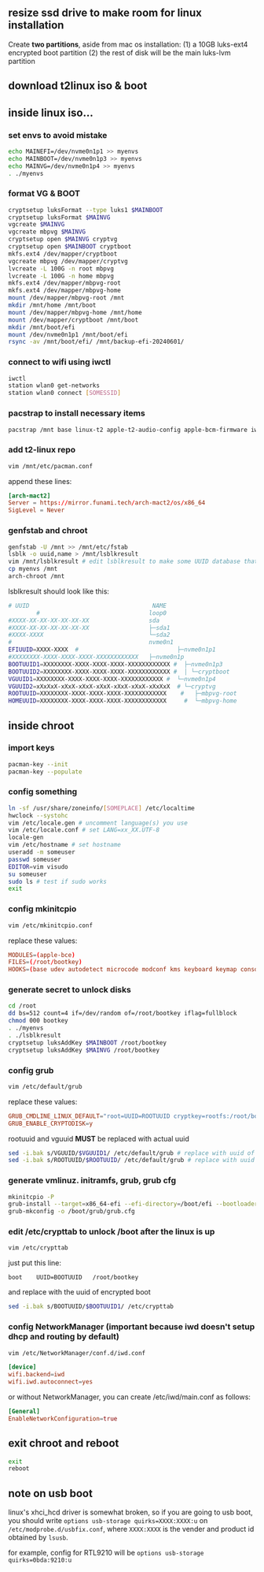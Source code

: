 ## resize ssd drive to make room for linux installation

Create **two partitions**, aside from mac os installation: (1) a 10GB luks-ext4 encrypted boot partition (2) the rest of disk will be the main luks-lvm partition

## download t2linux iso & boot

## inside linux iso...

### set envs to avoid mistake

```bash
echo MAINEFI=/dev/nvme0n1p1 >> myenvs
echo MAINBOOT=/dev/nvme0n1p3 >> myenvs
echo MAINVG=/dev/nvme0n1p4 >> myenvs
. ./myenvs
```

### format VG & BOOT

```bash
cryptsetup luksFormat --type luks1 $MAINBOOT
cryptsetup luksFormat $MAINVG
vgcreate $MAINVG
vgcreate mbpvg $MAINVG
cryptsetup open $MAINVG cryptvg
cryptsetup open $MAINBOOT cryptboot
mkfs.ext4 /dev/mapper/cryptboot
vgcreate mbpvg /dev/mapper/cryptvg
lvcreate -L 100G -n root mbpvg
lvcreate -L 100G -n home mbpvg
mkfs.ext4 /dev/mapper/mbpvg-root 
mkfs.ext4 /dev/mapper/mbpvg-home
mount /dev/mapper/mbpvg-root /mnt
mkdir /mnt/home /mnt/boot
mount /dev/mapper/mbpvg-home /mnt/home
mount /dev/mapper/cryptboot /mnt/boot
mkdir /mnt/boot/efi
mount /dev/nvme0n1p1 /mnt/boot/efi
rsync -av /mnt/boot/efi/ /mnt/backup-efi-20240601/
```

### connect to wifi using iwctl
```bash
iwctl
station wlan0 get-networks
station wlan0 connect [SOMESSID]
```

### pacstrap to install necessary items
```bash
pacstrap /mnt base linux-t2 apple-t2-audio-config apple-bcm-firmware iwd grub efibootmgr tiny-dfr t2fanrd linux-firmware iwd networkmanager vim archlinux-keyring sudo less ripgrep lvm2 bluez blueman usbutils
```

### add t2-linux repo
```bash
vim /mnt/etc/pacman.conf
```

append these lines:
```toml
[arch-mact2]
Server = https://mirror.funami.tech/arch-mact2/os/x86_64
SigLevel = Never
```

### genfstab and chroot
```bash
genfstab -U /mnt >> /mnt/etc/fstab
lsblk -o uuid,name > /mnt/lsblkresult
vim /mnt/lsblkresult # edit lsblkresult to make some UUID database that can be parsed by bash
cp myenvs /mnt
arch-chroot /mnt
```

lsblkresult should look like this:
```bash
# UUID                                   NAME
        #                               loop0
#XXXX-XX-XX-XX-XX-XX-XX                 sda
#XXXX-XX-XX-XX-XX-XX-XX                 ├─sda1
#XXXX-XXXX                              └─sda2
#                                       nvme0n1
EFIUUID=XXXX-XXXX  #                            ├─nvme0n1p1
#XXXXXXXX-XXXX-XXXX-XXXX-XXXXXXXXXXXX   ├─nvme0n1p
BOOTUUID1=XXXXXXXX-XXXX-XXXX-XXXX-XXXXXXXXXXXX #  ├─nvme0n1p3
BOOTUUID2=XXXXXXXX-XXXX-XXXX-XXXX-XXXXXXXXXXXX #  │ └─cryptboot
VGUUID1=XXXXXXXX-XXXX-XXXX-XXXX-XXXXXXXXXXXX #  └─nvme0n1p4
VGUUID2=xXxXxX-xXxX-xXxX-xXxX-xXxX-xXxX-xXxXxX  # └─cryptvg
ROOTUUID=XXXXXXXX-XXXX-XXXX-XXXX-XXXXXXXXXXXX    #   ├─mbpvg-root
HOMEUUID=XXXXXXXX-XXXX-XXXX-XXXX-XXXXXXXXXXXX     #  └─mbpvg-home
```

## inside chroot

### import keys
```bash
pacman-key --init
pacman-key --populate
```

### config something
```bash
ln -sf /usr/share/zoneinfo/[SOMEPLACE] /etc/localtime
hwclock --systohc
vim /etc/locale.gen # uncomment language(s) you use
vim /etc/locale.conf # set LANG=xx_XX.UTF-8
locale-gen
vim /etc/hostname # set hostname
useradd -m someuser
passwd someuser
EDITOR=vim visudo
su someuser
sudo ls # test if sudo works
exit
```

### config mkinitcpio
```bash
vim /etc/mkinitcpio.conf
```

replace these values:
```toml
MODULES=(apple-bce)
FILES=(/root/bootkey)
HOOKS=(base udev autodetect microcode modconf kms keyboard keymap consolefont block encrypt lvm2 filesystems fsck)
```

### generate secret to unlock disks
```bash
cd /root
dd bs=512 count=4 if=/dev/random of=/root/bootkey iflag=fullblock
chmod 000 bootkey
. ./myenvs
. ./lsblkresult
cryptsetup luksAddKey $MAINBOOT /root/bootkey 
cryptsetup luksAddKey $MAINVG /root/bootkey
```

### config grub
```bash
vim /etc/default/grub
```

replace these values:
```toml
GRUB_CMDLINE_LINUX_DEFAULT="root=UUID=ROOTUUID cryptkey=rootfs:/root/bootkey cryptdevice=UUID=VGUUID:cryptvg loglevel=3 quiet intel_iommu=on iommu=pt pcie_ports=compat"
GRUB_ENABLE_CRYPTODISK=y
```

rootuuid and vguuid **MUST** be replaced with actual uuid

```bash
sed -i.bak s/VGUUID/$VGUUID1/ /etc/default/grub # replace with uuid of encrypted boot
sed -i.bak s/ROOTUUID/$ROOTUUID/ /etc/default/grub # replace with uuid of the root volume inside the vg
```

### generate vmlinuz. initramfs, grub, grub cfg
```bash
mkinitcpio -P
grub-install --target=x86_64-efi --efi-directory=/boot/efi --bootloader-id=GRUB --removable
grub-mkconfig -o /boot/grub/grub.cfg
```

### edit /etc/crypttab to unlock /boot after the linux is up
```bash
vim /etc/crypttab
```

just put this line:
```
boot	UUID=BOOTUUID	/root/bootkey
```

and replace with the uuid of encrypted boot
```bash
sed -i.bak s/BOOTUUID/$BOOTUUID1/ /etc/crypttab
```

### config NetworkManager (important because iwd doesn't setup dhcp and routing by default)

```bash
vim /etc/NetworkManager/conf.d/iwd.conf
```

```toml
[device]
wifi.backend=iwd
wifi.iwd.autoconnect=yes
```

or without NetworkManager, you can create /etc/iwd/main.conf as follows:
```toml
[General]
EnableNetworkConfiguration=true
```

## exit chroot and reboot

```bash
exit
reboot
```

## note on usb boot

linux's xhci_hcd driver is somewhat broken, so if you are going to usb boot, you should write `options usb-storage quirks=XXXX:XXXX:u` on `/etc/modprobe.d/usbfix.conf`, where `XXXX:XXXX` is the vender and product id obtained by `lsusb`.

for example, config for RTL9210 will be `options usb-storage quirks=0bda:9210:u`